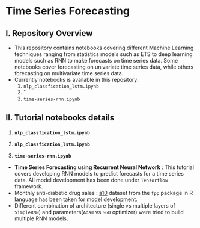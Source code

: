 # Time Series Forecasting

## I. Repository Overview
- This repository contains notebooks covering different Machine Learning techniques ranging from statistics models such as ETS to deep learning models such as RNN to make forecasts on time series data. Some notebooks cover forecasting on univariate time series data, while others forecasting on multivariate time series data.
- Currently  notebooks is available in this repository:
  1. `nlp_classfication_lstm.ipynb`
  2. ``
  3. `time-series-rnn.ipynb`

## II. Tutorial notebooks details
1. **`nlp_classfication_lstm.ipynb`**

2. **`nlp_classfication_lstm.ipynb`**

3. **`time-series-rnn.ipynb`**
- **Time Series Forecasting using Recurrent Neural Network** : This tutorial covers developing RNN models to predict forecasts for a time series data. All model development has been done under `Tensorflow` framework.
- Monthly anti-diabetic drug sales : [a10](https://rdrr.io/cran/fpp/man/a10.html) dataset from the `fpp` package in R language has been taken for model development.
- Different combination of architecture (single vs multiple layers of `SimpleRNN`) and parameters(`Adam` vs `SGD` optimizer) were tried to build multiple RNN models.
